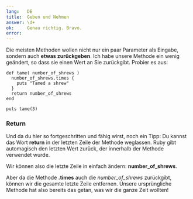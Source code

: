 ```yaml
---
lang:   DE
title:  Geben und Nehmen
answer: \d+
ok:     Genau richtig. Bravo.
error:
---
```


Die meisten Methoden wollen nicht nur ein paar Parameter als Eingabe, sondern 
auch __etwas zurückgeben__.
Ich habe unsere Methode ein wenig geändert, so dass sie einen Wert an Sie 
zurückgibt. Probier es aus:

    def tame( number_of_shrews )
      number_of_shrews.times {
        puts "Tamed a shrew"
      }
      return number_of_shrews
    end

    puts tame(3)

### Return
Und da du hier so fortgeschritten und fähig wirst, noch ein Tipp: Du kannst 
das Wort __return__ in der letzten Zeile der Methode weglassen.
Ruby gibt automagisch den letzten Wert zurück, der innerhalb der Methode 
verwendet wurde.

Wir können also die letzte Zeile in einfach ändern: __number\_of\_shrews__.

Aber da die Methode __.times__ auch die _number\_of\_shrews_ zurückgibt, 
können wir die gesamte letzte Zeile entfernen. Unsere ursprüngliche Methode 
hat also bereits das getan, was wir die ganze Zeit wollten!
